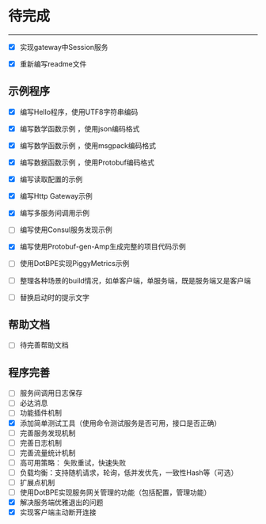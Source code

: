 # 待完成
----

- [x] 实现gateway中Session服务
- [x] 重新编写readme文件




## 示例程序

- [x] 编写Hello程序，使用UTF8字符串编码
- [x] 编写数学函数示例 ，使用json编码格式
- [x] 编写数学函数示例 ，使用msgpack编码格式
- [x] 编写数据函数示例 ，使用Protobuf编码格式
- [x] 编写读取配置的示例
- [x] 编写Http Gateway示例
- [x] 编写多服务间调用示例
- [ ] 编写使用Consul服务发现示例
- [x] 编写使用Protobuf-gen-Amp生成完整的项目代码示例
- [ ] 使用DotBPE实现PiggyMetrics示例
- [ ] 整理各种场景的build情况，如单客户端，单服务端，既是服务端又是客户端
- [ ] 替换启动时的提示文字


## 帮助文档

- [ ] 待完善帮助文档

## 程序完善
- [ ] 服务间调用日志保存
- [ ] 必达消息
- [ ] 功能插件机制
- [x] 添加简单测试工具（使用命令测试服务是否可用，接口是否正确）
- [ ] 完善服务发现机制
- [ ] 完善日志机制
- [ ] 完善流量统计机制
- [ ] 高可用策略： 失败重试，快速失败
- [ ] 负载均衡：支持随机请求，轮询，低并发优先，一致性Hash等（可选）
- [ ] 扩展点机制
- [ ] 使用DotBPE实现服务网关管理的功能（包括配置，管理功能）
- [x] 解决服务端优雅退出的问题
- [x] 实现客户端主动断开连接
